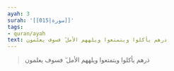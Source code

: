 ```yaml
---
ayah: 3
surah: '[[015|سورة]]'
tags:
- quran/ayah
text: ذرهم يأكلوا ويتمتعوا ويلههم الأمل ۖ فسوف يعلمون
---
```

> ذرهم يأكلوا ويتمتعوا ويلههم الأمل ۖ فسوف يعلمون
